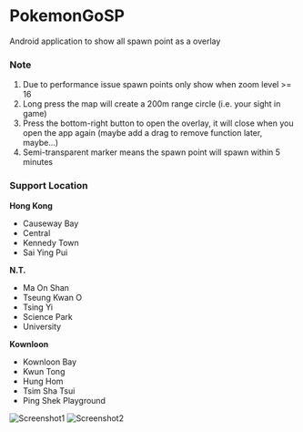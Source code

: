 # PokemonGoSP
Android application to show all spawn point as a overlay

### Note
1. Due to performance issue spawn points only show when zoom level >= 16
2. Long press the map will create a 200m range circle (i.e. your sight in game)
3. Press the bottom-right button to open the overlay, it will close when you open the app again (maybe add a drag to remove function later, maybe...)
4. Semi-transparent marker means the spawn point will spawn within 5 minutes

### Support Location
**Hong Kong**
- Causeway Bay
- Central
- Kennedy Town
- Sai Ying Pui

**N.T.**
- Ma On Shan
- Tseung Kwan O
- Tsing Yi
- Science Park
- University

**Kownloon**
- Kownloon Bay
- Kwun Tong
- Hung Hom
- Tsim Sha Tsui
- Ping Shek Playground

![Screenshot1](https://s10.postimg.org/3rxn2ec15/image.png)
![Screenshot2](https://s10.postimg.org/l6hvao961/image.png)


